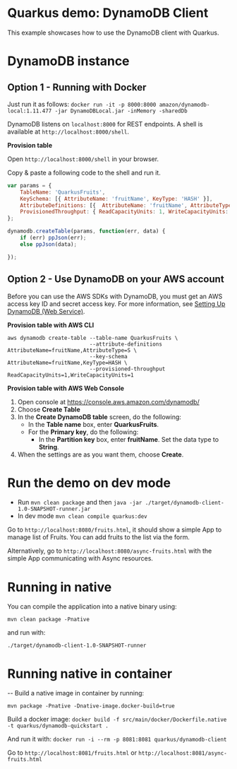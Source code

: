 # Quarkus demo: DynamoDB Client

This example showcases how to use the DynamoDB client with Quarkus. 

# DynamoDB instance
## Option 1 - Running with Docker

Just run it as follows:
`docker run -it -p 8000:8000 amazon/dynamodb-local:1.11.477 -jar DynamoDBLocal.jar -inMemory -sharedDb`

DynamoDB listens on `localhost:8000` for REST endpoints. A shell is available at `http://localhost:8000/shell`.

**Provision table**

Open `http://localhost:8000/shell` in your browser.

Copy & paste a following code to the shell and run it.
```js
var params = {
    TableName: 'QuarkusFruits',
    KeySchema: [{ AttributeName: 'fruitName', KeyType: 'HASH' }],
    AttributeDefinitions: [{  AttributeName: 'fruitName', AttributeType: 'S', }],
    ProvisionedThroughput: { ReadCapacityUnits: 1, WriteCapacityUnits: 1, }
};

dynamodb.createTable(params, function(err, data) {
    if (err) ppJson(err);
    else ppJson(data);

});
```

## Option 2 - Use DynamoDB on your AWS account

Before you can use the AWS SDKs with DynamoDB, you must get an AWS access key ID and secret access key. 
For more information, see [Setting Up DynamoDB (Web Service)](https://docs.aws.amazon.com/amazondynamodb/latest/developerguide/SettingUp.DynamoWebService.html).

**Provision table with AWS CLI**

```
aws dynamodb create-table --table-name QuarkusFruits \
                          --attribute-definitions AttributeName=fruitName,AttributeType=S \
                          --key-schema AttributeName=fruitName,KeyType=HASH \
                          --provisioned-throughput ReadCapacityUnits=1,WriteCapacityUnits=1
```

**Provision table with AWS Web Console**

1. Open console at https://console.aws.amazon.com/dynamodb/
2. Choose **Create Table**
3. In the **Create DynamoDB table** screen, do the following:
    - In the **Table name** box, enter **QuarkusFruits**.
    - For the **Primary key**, do the following:
      - In the **Partition key** box, enter **fruitName**. Set the data type to **String**.
4. When the settings are as you want them, choose **Create**.


# Run the demo on dev mode

- Run `mvn clean package` and then `java -jar ./target/dynamodb-client-1.0-SNAPSHOT-runner.jar`
- In dev mode `mvn clean compile quarkus:dev`

Go to `http://localhost:8080/fruits.html`, it should show a simple App to manage list of Fruits. 
You can add fruits to the list via the form.

Alternatively, go to `http://localhost:8080/async-fruits.html` with the simple App communicating with Async resources.

# Running in native

You can compile the application into a native binary using:

`mvn clean package -Pnative`

and run with:

`./target/dynamodb-client-1.0-SNAPSHOT-runner` 


# Running native in container
--
Build a native image in container by running:

`mvn package -Pnative -Dnative-image.docker-build=true`

Build a docker image:
`docker build -f src/main/docker/Dockerfile.native -t quarkus/dynamodb-quickstart .`

And run it with:
`docker run -i --rm -p 8081:8081 quarkus/dynamodb-client`

Go to `http://localhost:8081/fruits.html` or `http://localhost:8081/async-fruits.html`


